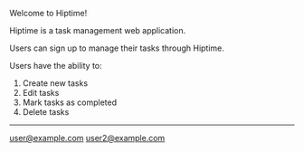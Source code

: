 
Welcome to Hiptime!

Hiptime is a task management web application.




Users can sign up to manage their tasks through Hiptime.

Users have the ability to:

1. Create new tasks
2. Edit tasks
3. Mark tasks as completed
4. Delete tasks



____________________________________________________________






user@example.com
user2@example.com